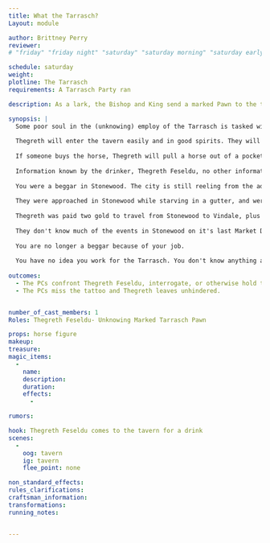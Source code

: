 ```yaml
---
title: What the Tarrasch?
Layout: module

author: Brittney Perry
reviewer: 
# "friday" "friday night" "saturday" "saturday morning" "saturday early afternoon" "saturday early evening" "saturday night" "reaction" "tavern setup" "townsfolk" "randoms"

schedule: saturday
weight: 
plotline: The Tarrasch 
requirements: A Tarrasch Party ran

description: As a lark, the Bishop and King send a marked Pawn to the tavern in Vindale for a drink.

synopsis: |
  Some poor soul in the (unknowing) employ of the Tarrasch is tasked with a rather simple burden, go get a drink in the tavern in Vindale. Thegreth Feseldu, the drinker, thinks it strange job, having to go from Stonewood to Vindale for a drink, but oh well. The pay was good, and Thegreth got a horse out of it. Thegreth will try to sell the adventurers the horse, as they cannot care for it.
  
  Thegreth will enter the tavern easily and in good spirits. They will get a drink, sit down, and talk. They are fun and easy to talk to, if a bit loud. Thegreth is not be worried about drawing eyes, in fact they love it! A quick wit and a wicked sense of humor come easy to Thegreth, and they show it proudly. If wanted, they can start a card game with those in the tavern. (The goal is to not hide the hand tattoo, and to draw attention to it and themselves.)
  
  If someone buys the horse, Thegreth will pull a horse out of a pocket and give it to them. But only then. Up until then, it's like he is talking about a real horse. 
  
  Information known by the drinker, Thegreth Feseldu, no other information is known about the Tarrasch except by plot direction- 
  
  You were a beggar in Stonewood. The city is still reeling from the adventurer invasion... er, "Market Day". Stonewood has been overran with these... bugs. No, the rats left after all the grain was gone. They have been hungry all summer. The economy is in a tailspin, and the harvest does not bring the promise of relief this year. This person doesn't really like the adventurers very much, and it shows. It is bad there, but they don't know a whole lot of specifics. It's just bad, ok?
  
  They were approached in Stonewood while starving in a gutter, and were told that they would be paid one silver a day to do errands given to them by a person. The person is different every time a job comes up, but the person always know who Thegreth is by name. The one who tattooed them was some random in Stonewood; they were given a drawing by the person who approached them in the gutter, and told to get it on their hand to start employment. They have never seen the person who told them this again. No, they don't remember what this person looked like.
  
  Thegreth was paid two gold to travel from Stonewood to Vindale, plus a horse and the price of a drink. They cannot afford the horse, and want to sell it, and will try to do so, even if being interrogated.
  
  They don't know much of the events in Stonewood on it's last Market Day. They were rather... indisposed. (When pressed, they say they were drunk all weekend)
  
  You are no longer a beggar because of your job.
  
  You have no idea you work for the Tarrasch. You don't know anything about a Litch or anything of the sort.
  
outcomes: 
  - The PCs confront Thegreth Feseldu, interrogate, or otherwise hold them.
  - The PCs miss the tattoo and Thegreth leaves unhindered.


number_of_cast_members: 1
Roles: Thegreth Feseldu- Unknowing Marked Tarrasch Pawn

props: horse figure
makeup: 
treasure: 
magic_items:
  - 
    name: 
    description:  
    duration: 
    effects: 
      - 

rumors: 

hook: Thegreth Feseldu comes to the tavern for a drink
scenes: 
  - 
    oog: tavern
    ig: tavern
    flee_point: none

non_standard_effects: 
rules_clarifications: 
craftsman_information: 
transformations: 
running_notes: 


---
```

